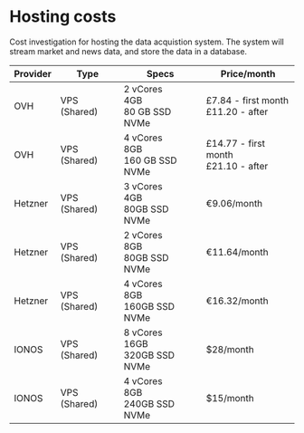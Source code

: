 # Hosting costs

Cost investigation for hosting the data acquistion system. The system will stream market and news data, and store the data in a database.



| Provider | Type         | Specs                                  | Price/month                              |
| -------- | ------------ | -------------------------------------- | ---------------------------------------- |
| OVH      | VPS (Shared) | 2 vCores<br />4GB<br />80 GB SSD NVMe  | £7.84 - first month<br />£11.20 - after  |
| OVH      | VPS (Shared) | 4 vCores<br />8GB<br />160 GB SSD NVMe | £14.77 - first month<br />£21.10 - after |
| Hetzner  | VPS (Shared) | 3 vCores<br />4GB<br />80GB SSD NVMe   | €9.06/month                              |
| Hetzner  | VPS (Shared) | 2 vCores<br />8GB<br />80GB SSD NVMe   | €11.64/month                             |
| Hetzner  | VPS (Shared) | 4 vCores<br />8GB<br />160GB SSD NVMe  | €16.32/month                             |
| IONOS    | VPS (Shared) | 8 vCores<br />16GB<br />320GB SSD NVMe | $28/month                                |
| IONOS    | VPS (Shared) | 4 vCores<br />8GB<br />240GB SSD NVMe  | $15/month                                |

